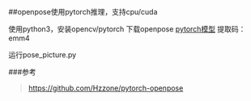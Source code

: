 

##openpose使用pytorch推理，支持cpu/cuda

使用python3，安装opencv/pytorch
下载openpose [pytorch模型](https://pan.baidu.com/s/1uKplzxTlr9A8JyChbKp6ug)
提取码：emm4

运行pose_picture.py

###参考
>https://github.com/Hzzone/pytorch-openpose
